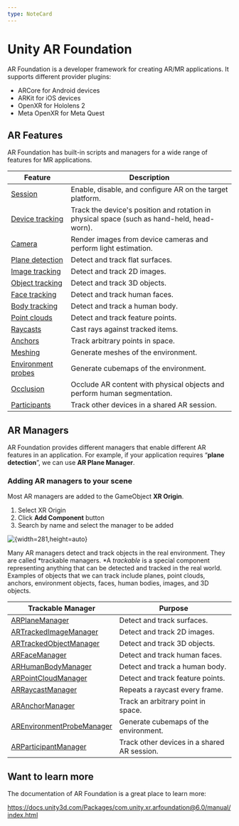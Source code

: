 ```yaml
---
type: NoteCard
---
```


# Unity AR Foundation

AR Foundation is a developer framework for creating AR/MR applications. It supports different provider plugins:

- ARCore for Android devices
- ARKit for iOS devices
- OpenXR for Hololens 2
- Meta OpenXR for Meta Quest

## AR Features

AR Foundation has built-in scripts and managers for a wide range of features for MR applications.

| Feature                                                                                                                                  | Description                                                                                |
| ---------------------------------------------------------------------------------------------------------------------------------------- | ------------------------------------------------------------------------------------------ |
| [Session](https://docs.unity3d.com/Packages/com.unity.xr.arfoundation@6.0/manual/features/session.html)                                  | Enable, disable, and configure AR on the target platform.                                  |
| [Device tracking](https://docs.unity3d.com/Packages/com.unity.xr.arfoundation@6.0/manual/features/device-tracking.html)                  | Track the device's position and rotation in physical space (such as hand-held, head-worn). |
| [Camera](https://docs.unity3d.com/Packages/com.unity.xr.arfoundation@6.0/manual/features/Camera/camera.html)                             | Render images from device cameras and perform light estimation.                            |
| [Plane detection](https://docs.unity3d.com/Packages/com.unity.xr.arfoundation@6.0/manual/features/plane-detection.html)                  | Detect and track flat surfaces.                                                            |
| [Image tracking](https://docs.unity3d.com/Packages/com.unity.xr.arfoundation@6.0/manual/features/image-tracking.html)                    | Detect and track 2D images.                                                                |
| [Object tracking](https://docs.unity3d.com/Packages/com.unity.xr.arfoundation@6.0/manual/features/object-tracking.html)                  | Detect and track 3D objects.                                                               |
| [Face tracking](https://docs.unity3d.com/Packages/com.unity.xr.arfoundation@6.0/manual/features/face-tracking.html)                      | Detect and track human faces.                                                              |
| [Body tracking](https://docs.unity3d.com/Packages/com.unity.xr.arfoundation@6.0/api/UnityEngine.XR.ARFoundation.ARHumanBodyManager.html) | Detect and track a human body.                                                             |
| [Point clouds](https://docs.unity3d.com/Packages/com.unity.xr.arfoundation@6.0/manual/features/point-clouds.html)                        | Detect and track feature points.                                                           |
| [Raycasts](https://docs.unity3d.com/Packages/com.unity.xr.arfoundation@6.0/manual/features/raycasts.html)                                | Cast rays against tracked items.                                                           |
| [Anchors](https://docs.unity3d.com/Packages/com.unity.xr.arfoundation@6.0/manual/features/anchors.html)                                  | Track arbitrary points in space.                                                           |
| [Meshing](https://docs.unity3d.com/Packages/com.unity.xr.arfoundation@6.0/manual/features/meshing.html)                                  | Generate meshes of the environment.                                                        |
| [Environment probes](https://docs.unity3d.com/Packages/com.unity.xr.arfoundation@6.0/manual/features/environment-probes.html)            | Generate cubemaps of the environment.                                                      |
| [Occlusion](https://docs.unity3d.com/Packages/com.unity.xr.arfoundation@6.0/manual/features/occlusion.html)                              | Occlude AR content with physical objects and perform human segmentation.                   |
| [Participants](https://docs.unity3d.com/Packages/com.unity.xr.arfoundation@6.0/manual/features/participant-tracking.html)                | Track other devices in a shared AR session.                                                |

## AR Managers

AR Foundation provides different managers that enable different AR features in an application. For example, if your application requires “**plane detection**”, we can use **AR Plane Manager**.

### Adding AR managers to your scene

Most AR managers are added to the GameObject **XR Origin**.

1.  Select XR Origin
2.  Click **Add Component** button
3.  Search by name and select the manager to be added

![{width=281,height=auto}](../attachments/xr-origin-ar-managers.png)

Many AR managers detect and track objects in the real environment. They are called *trackable managers. *A *trackable* is a special component representing anything that can be detected and tracked in the real world. Examples of objects that we can track include planes, point clouds, anchors, environment objects, faces, human bodies, images, and 3D objects.

| Trackable Manager                                                                                                                                                           | Purpose                                     |
| --------------------------------------------------------------------------------------------------------------------------------------------------------------------------- | ------------------------------------------- |
| [ARPlaneManager](https://docs.unity3d.com/Packages/com.unity.xr.arfoundation@6.0/manual/features/plane-detection.html#ar-plane-manager-component)                           | Detect and track surfaces.                  |
| [ARTrackedImageManager](https://docs.unity3d.com/Packages/com.unity.xr.arfoundation@6.0/manual/features/image-tracking.html#ar-tracked-image-manager-component)             | Detect and track 2D images.                 |
| [ARTrackedObjectManager](https://docs.unity3d.com/Packages/com.unity.xr.arfoundation@6.0/manual/features/object-tracking.html#ar-tracked-object-manager-component)          | Detect and track 3D objects.                |
| [ARFaceManager](https://docs.unity3d.com/Packages/com.unity.xr.arfoundation@6.0/manual/features/face-tracking.html#ar-face-manager-component)                               | Detect and track human faces.               |
| [ARHumanBodyManager](https://docs.unity3d.com/Packages/com.unity.xr.arfoundation@6.0/manual/features/body-tracking.html#ar-human-body-manager-component)                    | Detect and track a human body.              |
| [ARPointCloudManager](https://docs.unity3d.com/Packages/com.unity.xr.arfoundation@6.0/manual/features/point-clouds.html#ar-point-cloud-manager-component)                   | Detect and track feature points.            |
| [ARRaycastManager](https://docs.unity3d.com/Packages/com.unity.xr.arfoundation@6.0/manual/features/raycasts.html#ar-raycast-manager-component)                              | Repeats a raycast every frame.              |
| [ARAnchorManager](https://docs.unity3d.com/Packages/com.unity.xr.arfoundation@6.0/manual/features/anchors.html#ar-anchor-manager-component)                                 | Track an arbitrary point in space.          |
| [AREnvironmentProbeManager](https://docs.unity3d.com/Packages/com.unity.xr.arfoundation@6.0/manual/features/environment-probes.html#ar-environment-probe-manager-component) | Generate cubemaps of the environment.       |
| [ARParticipantManager](https://docs.unity3d.com/Packages/com.unity.xr.arfoundation@6.0/manual/features/participant-tracking.html#ar-participant-manager-component)          | Track other devices in a shared AR session. |

## Want to learn more

The documentation of AR Foundation is a great place to learn more:

<https://docs.unity3d.com/Packages/com.unity.xr.arfoundation@6.0/manual/index.html>
